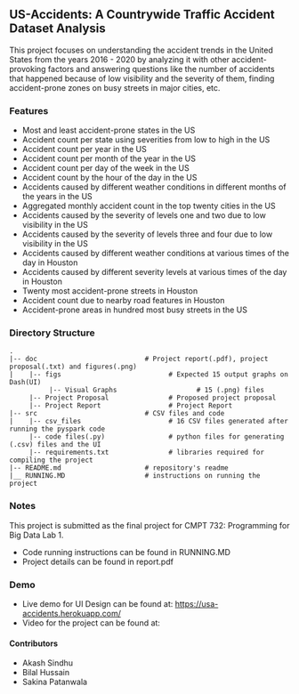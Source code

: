 ## US-Accidents: A Countrywide Traffic Accident Dataset Analysis

This project focuses on understanding the accident trends in the United States from the years 2016 - 2020 by analyzing it with other accident-provoking factors and answering questions like the number of accidents that happened because of low visibility and the severity of them, finding accident-prone zones on busy streets in major cities, etc. 

### Features

- Most and least accident-prone states in the US
- Accident count per state using severities from low to high in the US
- Accident count per year in the US
- Accident count per month of the year in the US
- Accident count per day of the week in the US
- Accident count by the hour of the day in the US
- Accidents caused by different weather conditions in different months of the years in the US
- Aggregated monthly accident count in the top twenty cities in the US
- Accidents caused by the severity of levels one and two due to low visibility in the US
- Accidents caused by the severity of levels three and four due to low visibility in the US
- Accidents caused by different weather conditions at various times of the day in Houston
- Accidents caused by different severity levels at various times of the day in Houston
- Twenty most accident-prone streets in Houston
- Accident count due to nearby road features in Houston
- Accident-prone areas in hundred most busy streets in the US

### Directory Structure

    .
    |-- doc                           # Project report(.pdf), project proposal(.txt) and figures(.png)
    |    |-- figs                           # Expected 15 output graphs on Dash(UI)
              |-- Visual Graphs                    # 15 (.png) files       
         |-- Project Proposal               # Proposed project proposal
         |-- Project Report                 # Project Report
    |-- src                           # CSV files and code
    |    |-- csv_files                      # 16 CSV files generated after running the pyspark code 
         |-- code files(.py)                # python files for generating (.csv) files and the UI
         |-- requirements.txt               # libraries required for compiling the project
    |-- README.md                     # repository's readme
    |__ RUNNING.MD                    # instructions on running the project

### Notes
This project is submitted as the final project for CMPT 732: Programming for Big Data Lab 1.
- Code running instructions can be found in RUNNING.MD
- Project details can be found in report.pdf

### Demo
- Live demo for UI Design can be found at: https://usa-accidents.herokuapp.com/
- Video for the project can be found at:

#### Contributors

- Akash Sindhu
- Bilal Hussain
- Sakina Patanwala
